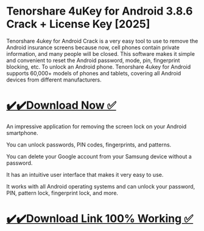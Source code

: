 # Tenorshare 4uKey for Android 3.8.6 Crack + License Key [2025]

Tenorshare 4ukey for Android Crack is a very easy tool to use to remove the Android insurance screens because now, cell phones contain private information, and many people will be closed. This software makes it simple and convenient to reset the Android password, mode, pin, fingerprint blocking, etc. To unlock an Android phone. Tenorshare 4ukey for Android supports 60,000+ models of phones and tablets, covering all Android devices from different manufacturers.

# [✔️✔️Download Now ✅](https://techpcfree.com/tenorshare-4ukey-for-android-crack/)

An impressive application for removing the screen lock on your Android smartphone.

You can unlock passwords, PIN codes, fingerprints, and patterns.

You can delete your Google account from your Samsung device without a password.

It has an intuitive user interface that makes it very easy to use.

It works with all Android operating systems and can unlock your password, PIN, pattern lock, fingerprint lock, and more.

# [✔️✔️Download Link 100% Working ✅](https://techpcfree.com/tenorshare-4ukey-for-android-crack/)
